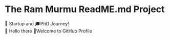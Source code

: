 # The Ram Murmu ReadME.md Project
🚀 Startup and 🎓PhD Journey!<br>
👋 Hello there
👏Welcome to GitHub Profile<br>
 

